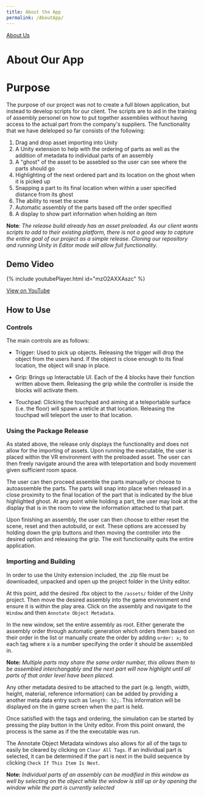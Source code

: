 ```yaml
---
title: About the App
permalink: /AboutApp/
---
```


[About Us](/Beautiful-Open-Ended-Interior-Graphics/AboutUs/ "About Us")

# About Our App
# Purpose
The purpose of our project was not to create a full blown application, but instead to develop scripts for our client. The scripts are to aid in the training of assembly personel on how to put together assemblies without having access to the actual part from the company's suppliers. The functionality that we have deleloped so far consists of the following:
  1. Drag and drop asset importing into Unity
  2. A Unity extension to help with the ordering of parts as well as the addition of metadata to individual parts of an assembly
  3. A "ghost" of the asset to be assebled so the user can see where the parts should go
  4. Highlighting of the next ordered part and its location on the ghost when it is picked up
  5. Snapping a part to its final location when within a user specified distance from its ghost
  6. The ability to reset the scene
  7. Automatic assembly of the parts based off the order specified
  8. A display to show part information when holding an item

__Note__: _The release build already has an asset preloaded. As our client wants scripts to add to their existing platform, there is not a good way to capture the entire goal of our project as a simple release. Cloning our repository and running Unity in Editor mode will allow full functionality._

## Demo Video

{% include youtubePlayer.html id="mzO2AXXAszc" %}

[View on YouTube](https://www.youtube.com/watch?v=mzO2AXXAszc "View on YouTube")

## How to Use
### Controls

The main controls are as follows:

* Trigger: Used to pick up objects. Releasing the trigger will drop the object from the users hand. If the object is close enough to its final location, the object will snap in place.

* Grip: Brings up Interactable UI. Each of the 4 blocks have their function written above them. Releasing the grip while the controller is inside the blocks will activate them.

* Touchpad: Clicking the touchpad and aiming at a teleportable surface (i.e. the floor) will spawn a reticle at that location. Releasing the touchpad will teleport the user to that location.

### Using the Package Release

As stated above, the release only displays the functionality and does not allow for the importing of assets. Upon running the executable, the user is placed within the VR environment with the preloaded asset. The user can then freely navigate around the area with teleportation and body movement given sufficient room space.

The user can then proceed assemble the parts manually or choose to autoassemble the parts. The parts will snap into place when released in a close proximity to the final location of the part that is indicated by the blue highlighted ghost. At any point while holding a part, the user may look at the display that is in the room to view the information attached to that part.

Upon finishing an assembly, the user can then choose to either reset the scene, reset and then autobuild, or exit. These options are accessed by holding down the grip buttons and then moving the controller into the desired option and releasing the grip. The exit functionality quits the entire application.

### Importing and Building

In order to use the Unity extension included, the .zip file must be downloaded, unpacked and open up the project folder in the Unity editor.

At this point, add the desired .fbx object to the `/assets/` folder of the Unity project. Then move the desired assembly into the game environment end ensure it is within the play area. Click on the assembly and navigate to the `Window` and then `Annotate Object Metadata`.

In the new window, set the entire assembly as root. Either generate the assembly order through automatic generation which orders them based on their order in the list or manually create the order by adding `order: x;` to each tag where x is a number specifying the order it should be assembled in.

__Note:__ _Multiple parts may share the same order number, this allows them to be assembled interchangably and the next part will now highlight until all parts of that order level have been placed._

Any other metadata desired to be attached to the part (e.g. length, width, height, material, reference information) can be added by providing a another meta data entry such as `length: 52;`. This information will be displayed on the in game screen when the part is held.

Once satisfied with the tags and ordering, the simulation can be started by pressing the play button in the Unity editor. From this point onward, the process is the same as if the the executable was run.

The Annotate Object Metadata windows also allows for all of the tags to easily be cleared by clicking on `Clear All Tags`. If an individual part is selected, it can be determined if the part is next in the build sequence by clicking `Check If This Item Is Next`.

__Note:__ _Individual parts of an assembly can be modified in this window as well by selecting on the object while the window is still up or by opening the window while the part is currently selected_
